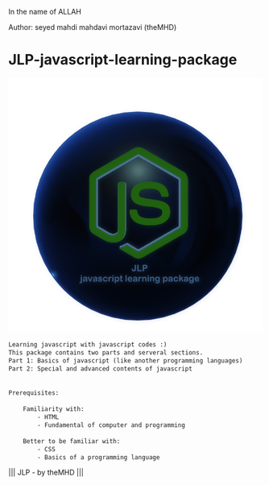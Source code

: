 ﻿In the name of ALLAH

Author:  seyed mahdi mahdavi mortazavi (theMHD)
# JLP-javascript-learning-package
![JLP-javascript learning package /// by theMHD](JLPlogo.png)

    Learning javascript with javascript codes :)
    This package contains two parts and serveral sections.
    Part 1: Basics of javascript (like another programming languages)
    Part 2: Special and advanced contents of javascript


    Prerequisites:

        Familiarity with:
            - HTML
            - Fundamental of computer and programming

        Better to be familiar with:
            - CSS
            - Basics of a programming language

||| JLP - by theMHD |||